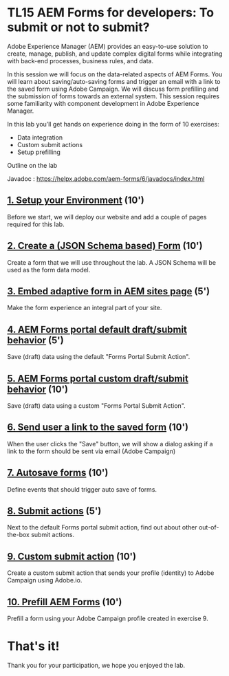 # TL15 AEM Forms for developers: To submit or not to submit?

Adobe Experience Manager (AEM) provides an easy-to-use solution to create, manage, publish, and update complex digital forms while integrating with back-end processes, business rules, and data.
 
In this session we will focus on the data-related aspects of AEM Forms. You will learn about saving/auto-saving forms and trigger an email with a link to the saved form using Adobe Campaign. We will discuss form prefilling and the submission of forms towards an external system. This session requires some familiarity with component development in Adobe Experience Manager.
 
In this lab you’ll get hands on experience doing in the form of 10 exercises:

* Data  integration
* Custom submit actions
* Setup prefilling

Outline on the lab

Javadoc : https://helpx.adobe.com/aem-forms/6/javadocs/index.html

## [1. Setup your Environment](exercise1/README.md) (10')

Before we start, we will deploy our website and add a couple of pages required for this lab.

## [2. Create a (JSON Schema based) Form](exercise2/README.md) (10')

Create a form that we will use throughout the lab. A JSON Schema will be used as the form data model.

## [3. Embed adaptive form in AEM sites page](exercise3/README.md) (5')

Make the form experience an integral part of your site.

## [4. AEM Forms portal default draft/submit behavior](exercise4/README.md) (5')

Save (draft) data using the default "Forms Portal Submit Action".

## [5. AEM Forms portal custom draft/submit behavior](exercise5/README.md) (10')

Save (draft) data using a custom "Forms Portal Submit Action".

## [6. Send user a link to the saved form](exercise6/README.md) (10')

When the user clicks the "Save" button, we will show a dialog asking if a link to the form should be sent via email (Adobe Campaign)

## [7. Autosave forms](exercise7/README.md) (10')

Define events that should trigger auto save of forms.

## [8. Submit actions](exercise8/README.md) (5')

Next to the default Forms portal submit action, find out about other out-of-the-box submit actions. 

## [9. Custom submit action](exercise9/README.md) (10')

Create a custom submit action that sends your profile (identity) to Adobe Campaign using Adobe.io.

## [10. Prefill AEM Forms](exercise10/README.md) (10')

Prefill a form using your Adobe Campaign profile created in exercise 9.

# That's it!

Thank you for your participation, we hope you enjoyed the lab.
